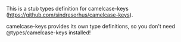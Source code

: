 This is a stub types definition for camelcase-keys (https://github.com/sindresorhus/camelcase-keys).

camelcase-keys provides its own type definitions, so you don't need @types/camelcase-keys installed!
